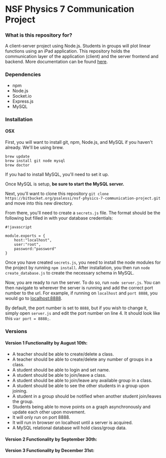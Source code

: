 # NSF Physics 7 Communication Project #

### What is this repository for? ###

A client-server project using Node.js. Students in groups will plot linear functions using an iPad application. This repository holds the communication layer of the application (client) and the server frontend and backend. More documentation can be found [here](https://drive.google.com/a/ucdavis.edu/folderview?id=0B1W6Ca2MINIsfmVmNEVxRWUyQkE5MXNseXRBZC1VV3A3ZzJBOUMwZGJuWE1HbFphZmhtaHM).

### Dependencies ###
* npm
* Node.js
* Socket.io
* Express.js
* MySQL



### Installation ###

#### OSX ####

First, you will want to install git, npm, Node.js, and MySQL if you haven't already. We'll be using brew.
```
brew update
brew install git node mysql
brew doctor
```

If you had to install MySQL, you'll need to set it up. 

Once MySQL is setup, **be sure to start the MySQL server.**

Next, you'll want to clone this repository `git clone https://bitbucket.org/psalessi/nsf-physics-7-communication-project.git` and move into this new directory.

From there, you'll need to create a `secrets.js` file. The format should be the following but filled in with your database credentials:

```
#!javascript

module.exports = {
    host:"localhost",
    user:"root",
    password:"password"
}
```

Once you have created `secrets.js`, you need to install the node modules for the project by running `npm install`.
After installation, you then run `node create_database.js` to create the necessary schema in MySQL.

Now, you are ready to run the server. To do so, run `node server.js`. You can then navigate to wherever the server is running and add the correct port number to the url.
For example, if running on `localhost` and `port 8888`, you would go to [localhost:8888](http://localhost:8888/).

By default, the port number is set to `8888`, but if you wish to change it, simply open `server.js` and edit the port number on line 4. It should look like this `var port = 8888;`.


### Versions ###
#### Version 1 Functionality by August 10th: ####
* A teacher should be able to create/delete a class.
* A teacher should be able to create/delete any number of groups in a class.
* A student should be able to login and set name.
* A student should be able to join/leave a class.
* A student should be able to join/leave any available group in a class.
* A student should be able to see the other students in a group upon joining.
* A student in a group should be notified when another student join/leaves the group.
* Students being able to move points on a graph asynchronously and update each other upon movement.
* It will only run on port 8888.
* It will run in browser on localhost until a server is acquired.
* A MySQL relational database will hold class/group data.

#### Version 2 Functionality by September 30th: ####

#### Version 3 Functionality by December 31st: ####